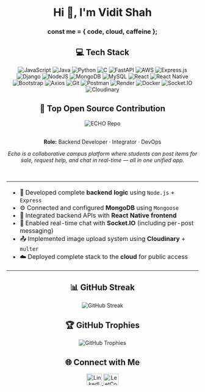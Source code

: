 <h1 align="center">Hi 👋, I'm Vidit Shah</h1>
<h3 align="center">const me = { code, cloud, caffeine };</h3>

<h2 align="center">💻 Tech Stack</h2>

<p align="center">
  <img src="https://img.shields.io/badge/javascript-%23323330.svg?style=for-the-badge&logo=javascript&logoColor=%23F7DF1E" alt="JavaScript" />
  <img src="https://img.shields.io/badge/java-%23ED8B00.svg?style=for-the-badge&logo=openjdk&logoColor=white" alt="Java" />
  <img src="https://img.shields.io/badge/python-3670A0?style=for-the-badge&logo=python&logoColor=ffdd54" alt="Python" />
  <img src="https://img.shields.io/badge/C-%2300599C.svg?style=for-the-badge&logo=c&logoColor=white" alt="C" />
  <img src="https://img.shields.io/badge/FastAPI-005571?style=for-the-badge&logo=fastapi&logoColor=white" alt="FastAPI" />
  <img src="https://img.shields.io/badge/AWS-%23FF9900.svg?style=for-the-badge&logo=amazon-aws&logoColor=white" alt="AWS" />
  <img src="https://img.shields.io/badge/express.js-%23404d59.svg?style=for-the-badge&logo=express&logoColor=%2361DAFB" alt="Express.js" />
  <img src="https://img.shields.io/badge/django-%23092E20.svg?style=for-the-badge&logo=django&logoColor=white" alt="Django" />
  <img src="https://img.shields.io/badge/node.js-6DA55F?style=for-the-badge&logo=node.js&logoColor=white" alt="NodeJS" />
  <img src="https://img.shields.io/badge/MongoDB-%234ea94b.svg?style=for-the-badge&logo=mongodb&logoColor=white" alt="MongoDB" />
  <img src="https://img.shields.io/badge/mysql-4479A1.svg?style=for-the-badge&logo=mysql&logoColor=white" alt="MySQL" />
  <img src="https://img.shields.io/badge/React-%2320232a.svg?style=for-the-badge&logo=react&logoColor=%2361DAFB" alt="React" />
  <img src="https://img.shields.io/badge/React_Native-20232A?style=for-the-badge&logo=react&logoColor=61DAFB" alt="React Native" />
  <img src="https://img.shields.io/badge/bootstrap-%23563D7C.svg?style=for-the-badge&logo=bootstrap&logoColor=white" alt="Bootstrap" />
  <img src="https://img.shields.io/badge/Axios-5A29E4?style=for-the-badge&logo=axios&logoColor=white" alt="Axios" />
  <img src="https://img.shields.io/badge/git-%23F05033.svg?style=for-the-badge&logo=git&logoColor=white" alt="Git" />
  <img src="https://img.shields.io/badge/Postman-FF6C37?style=for-the-badge&logo=postman&logoColor=white" alt="Postman" />
  <img src="https://img.shields.io/badge/Render-12100E?style=for-the-badge&logo=render&logoColor=white" alt="Render" />
  <img src="https://img.shields.io/badge/docker-%230db7ed.svg?style=for-the-badge&logo=docker&logoColor=white" alt="Docker" />
  <img src="https://img.shields.io/badge/socket.io-%23010101.svg?style=for-the-badge&logo=socket.io&logoColor=white" alt="Socket.IO" />
  <img src="https://img.shields.io/badge/Cloudinary-3448C5?style=for-the-badge&logo=cloudinary&logoColor=white" alt="Cloudinary" />
</p>

<h2 align="center">🚀 Top Open Source Contribution</h2>

<div align="center">
  <img src="https://github-readme-stats.vercel.app/api/pin/?username=bhandaridhyeyh&repo=ECHO&theme=radical" alt="ECHO Repo" />
</div>

<br/>

<p align="center"><b>Role:</b> Backend Developer · Integrator · DevOps</p>

<p align="center" width="80%">
  <i>
    Echo is a collaborative campus platform where students can post items for sale, request help, and chat in real-time — all in one unified app.
  </i>
</p>

<br/>

<div align="center">
<table>
  <tr>
    <td>
      <ul>
        <li>🧠 Developed complete <b>backend logic</b> using <code>Node.js</code> + <code>Express</code></li>
        <li>⚙️ Connected and configured <b>MongoDB</b> using <code>Mongoose</code></li>
        <li>🔗 Integrated backend APIs with <b>React Native frontend</b></li>
        <li>💬 Enabled real-time chat with <b>Socket.IO</b> (including per-post messaging)</li>
        <li>📤 Implemented image upload system using <b>Cloudinary</b> + <code>multer</code></li>
        <li>☁️ Deployed complete stack to the <b>cloud</b> for public access</li>
      </ul>
    </td>
  </tr>
</table>
</div>

<h2 align="center">📊 GitHub Streak</h2>
<p align="center">
  <img src="https://nirzak-streak-stats.vercel.app/?user=vidit16sh&theme=dark&hide_border=true" alt="GitHub Streak" />
</p>

<h2 align="center">🏆 GitHub Trophies</h2>
<p align="center">
  <img src="https://github-profile-trophy.vercel.app/?username=vidit16sh&theme=radical&no-frame=true&no-bg=false&margin-w=4" alt="GitHub Trophies" />
</p>

<h2 align="center">🌐 Connect with Me</h2>
<p align="center">
  <a href="https://linkedin.com/in/vidit-shah-16devops" target="blank">
    <img src="https://raw.githubusercontent.com/rahuldkjain/github-profile-readme-generator/master/src/images/icons/Social/linked-in-alt.svg" alt="LinkedIn" height="30" width="40" />
  </a>
  <a href="https://www.leetcode.com/_viditsh" target="blank">
    <img src="https://raw.githubusercontent.com/rahuldkjain/github-profile-readme-generator/master/src/images/icons/Social/leet-code.svg" alt="LeetCode" height="30" width="40" />
  </a>
</p>
